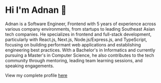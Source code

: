 # Hi I'm Adnan 👋

Adnan is a Software Engineer, Frontend with 5 years of experience across various company environments, from startups to leading Southeast Asian tech companies. He specializes in frontend and full-stack development, particularly with React.js, Next.js, Node.js/Express.js, and TypeScript, focusing on building performant web applications and establishing engineering best practices. With a Bachelor's in Informatics and currently pursuing a Master's in Computer Science, he also contributes to the tech community through mentoring, leading team learning sessions, and speaking engagements.

View my complete profile [here](madnanrizqu.com)
